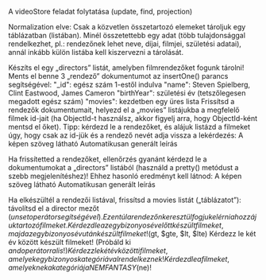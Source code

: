 A videoStore feladat folytatása (update, find, projection)

Normalization elve: Csak a közvetlen összetartozó elemeket tároljuk egy táblázatban (listában). Minél összetettebb egy adat (több tulajdonsággal rendelkezhet, pl.: rendezőnek lehet neve, díjai, filmjei, születési adatai), annál inkább külön listába kell kiszervezni a tárolását.

Készíts el egy „directors” listát, amelyben filmrendezőket fogunk tárolni!
Ments el benne 3 „rendező” dokumentumot az insertOne() parancs segítségével:
"_id": egész szám 1-estől indulva
"name": Steven Spielberg, Clint Eastwood, James Cameron
"birthYear": születési év (tetszőlegesen megadott egész szám)
"movies": kezdetben egy üres lista
Frissítsd a rendezők dokumentumait, helyezd el a „movies” listájukba a megfelelő filmek id-jait (ha ObjectId-t használsz, akkor figyelj arra, hogy ObjectId-ként mentsd el őket). Tipp: kérdezd le a rendezőket, és alájuk listázd a filmeket úgy, hogy csak az id-jük és a rendező nevét adja vissza a lekérdezés:
A képen szöveg látható  Automatikusan generált leírás

Ha frissítetted a rendezőket, ellenőrzés gyanánt kérdezd le a dokumentumokat a „directors” listából (használd a pretty() metódust a szebb megjelenítéshez)! Ehhez hasonló eredményt kell látnod:
A képen szöveg látható  Automatikusan generált leírás

Ha elkészültél a rendezői listával, frissítsd a movies listát („táblázatot”): távolítsd el a director mezőt ($unset operátor segítségével). Ezentúl a rendezőn keresztül fogjuk elérni a hozzájuk tartozó filmeket.
Kérdezd le az egy bizonyos év előtt készült filmeket, majd az egy bizonyos év után készült filmeket! ($gt, $gte, $lt, $lte)
Kérdezz le két év között készült filmeket! (Próbáld ki $and operátorral is!)
Kérdezz le két év közötti filmeket, amelyek egy bizonyos kategóriával rendelkeznek!
Kérdezd le a filmeket, amelyeknek a kategóriája NEM FANTASY ($ne)!

